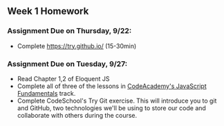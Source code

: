 ## Week 1 Homework

### Assignment Due on Thursday, 9/22:
* Complete https://try.github.io/ (15-30min)

### Assignment Due on Tuesday, 9/27:
* Read Chapter 1,2 of Eloquent JS
* Complete all of three of the lessons in [CodeAcademy's JavaScript Fundamentals](https://www.codecademy.com/en/tracks/javascript-upgraded) track.
* Complete CodeSchool's Try Git exercise. This will introduce you to git and GitHub, two technologies we'll be using to store our code and collaborate with others during the course.



